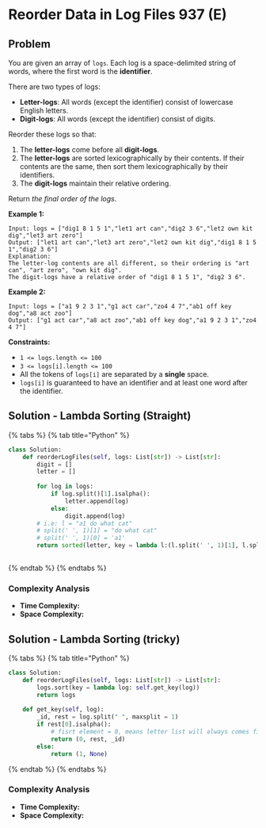 # Reorder Data in Log Files 937 (E)

## Problem

You are given an array of `logs`. Each log is a space-delimited string of words, where the first word is the **identifier**.

There are two types of logs:

* **Letter-logs**: All words (except the identifier) consist of lowercase English letters.
* **Digit-logs**: All words (except the identifier) consist of digits.

Reorder these logs so that:

1. The **letter-logs** come before all **digit-logs**.
2. The **letter-logs** are sorted lexicographically by their contents. If their contents are the same, then sort them lexicographically by their identifiers.
3. The **digit-logs** maintain their relative ordering.

Return _the final order of the logs_.

**Example 1:**

```
Input: logs = ["dig1 8 1 5 1","let1 art can","dig2 3 6","let2 own kit dig","let3 art zero"]
Output: ["let1 art can","let3 art zero","let2 own kit dig","dig1 8 1 5 1","dig2 3 6"]
Explanation:
The letter-log contents are all different, so their ordering is "art can", "art zero", "own kit dig".
The digit-logs have a relative order of "dig1 8 1 5 1", "dig2 3 6".
```

**Example 2:**

```
Input: logs = ["a1 9 2 3 1","g1 act car","zo4 4 7","ab1 off key dog","a8 act zoo"]
Output: ["g1 act car","a8 act zoo","ab1 off key dog","a1 9 2 3 1","zo4 4 7"]
```

**Constraints:**

* `1 <= logs.length <= 100`
* `3 <= logs[i].length <= 100`
* All the tokens of `logs[i]` are separated by a **single** space.
* `logs[i]` is guaranteed to have an identifier and at least one word after the identifier.



## Solution - Lambda Sorting (Straight)

{% tabs %}
{% tab title="Python" %}
```python
class Solution:
    def reorderLogFiles(self, logs: List[str]) -> List[str]:
        digit = []
        letter = []
        
        for log in logs:
            if log.split()[1].isalpha():
                letter.append(log)
            else:
                digit.append(log)
        # i.e: l = "a1 do what cat"
        # split(' ', 1)[1] = "do what cat"
        # split(' ', 1)[0] = 'a1'
        return sorted(letter, key = lambda l:(l.split(' ', 1)[1], l.split(' ', 1)[0])) + digit
        
```
{% endtab %}
{% endtabs %}

### Complexity Analysis

* **Time Complexity:**
* **Space Complexity:**

## Solution - Lambda Sorting (tricky)

{% tabs %}
{% tab title="Python" %}
```python
class Solution:
    def reorderLogFiles(self, logs: List[str]) -> List[str]:
        logs.sort(key = lambda log: self.get_key(log))
        return logs
    
    def get_key(self, log):
        _id, rest = log.split(" ", maxsplit = 1)
        if rest[0].isalpha():
            # fisrt element = 0, means letter list will always comes first
            return (0, rest, _id)
        else:
            return (1, None)
```
{% endtab %}
{% endtabs %}

### Complexity Analysis

* **Time Complexity:**
* **Space Complexity:**
